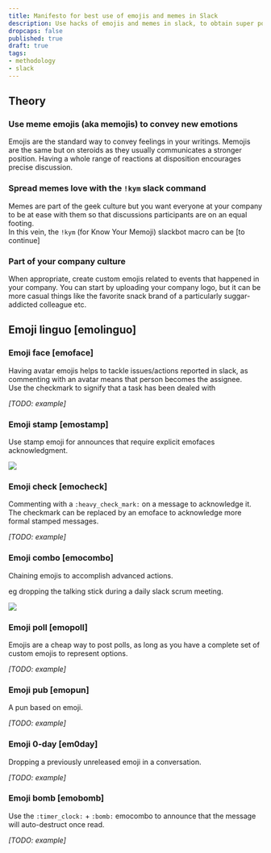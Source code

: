 ```yaml
---
title: Manifesto for best use of emojis and memes in Slack
description: Use hacks of emojis and memes in slack, to obtain super powers that will help you get things done more efficiently in a funnier way.  
dropcaps: false
published: true
draft: true
tags:
- methodology
- slack
---
```

## Theory

### Use meme emojis (aka memojis) to convey new emotions

Emojis are the standard way to convey feelings in your writings. 
Memojis are the same but on steroids as they usually communicates a stronger position.
Having a whole range of reactions at disposition encourages precise discussion.

### Spread memes love with the `!kym` slack command

Memes are part of the geek culture but you want everyone at your company to be at ease with them 
so that discussions participants are on an equal footing.  
In this vein, the `!kym` (for Know Your Memoji) slackbot macro can be [to continue]

### Part of your company culture

When appropriate, create custom emojis related to events that happened in your company. You can start by uploading your company logo, but it can be more casual things like the favorite snack brand of a particularly suggar-addicted colleague etc.

## Emoji linguo [emolinguo]

### Emoji face [emoface]

Having avatar emojis helps to tackle issues/actions reported in slack, as commenting with an avatar means that person becomes the assignee.  
Use the checkmark to signify that a task has been dealed with

_[TODO: example]_

### Emoji stamp [emostamp]

Use stamp emoji for announces that require explicit emofaces acknowledgment.

![](https://raw.githubusercontent.com/Kraymer/kraymer.github.com/master/public/img/posts/emostamp.png)

### Emoji check [emocheck]

Commenting with a `:heavy_check_mark:` on a message to acknowledge it.
The checkmark can be replaced by an emoface to acknowledge more formal stamped messages.

_[TODO: example]_

### Emoji combo [emocombo]

Chaining emojis to accomplish advanced actions. 

eg dropping the talking stick during a daily slack scrum meeting.

![](https://raw.githubusercontent.com/Kraymer/kraymer.github.com/master/public/img/posts/emocombo.png)

### Emoji poll [emopoll]

Emojis are a cheap way to post polls, as long as you have a complete set of custom emojis to represent options.

_[TODO: example]_

### Emoji pub [emopun]

A pun based on emoji.

_[TODO: example]_

### Emoji 0-day [em0day]

Dropping a previously unreleased emoji in a conversation.

_[TODO: example]_

### Emoji bomb [emobomb]

Use the `:timer_clock:`  + `:bomb:` emocombo to announce that the message will auto-destruct once read.

_[TODO: example]_
